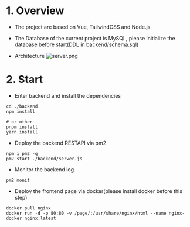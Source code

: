 # 1. Overview

-   The project are based on Vue, TailwindCSS and Node.js
-   The Database of the current project is MySQL, please initialize the database before start(DDL in backend/schema.sql)

-   Architecture
    ![server.png](https://s2.loli.net/2023/09/29/d1My93hSjrOfYzg.png)

# 2. Start

-   Enter backend and install the dependencies

```shell
cd ./backend
npm install

# or other
pnpm install
yarn install
```

-   Deploy the backend RESTAPI via pm2

```shell
npm i pm2 -g
pm2 start ./backend/server.js
```

-   Monitor the backend log

```shell
pm2 monit
```

-   Deploy the frontend page via docker(please install docker before this step)

```shell
docker pull nginx
docker run -d -p 80:80 -v /page/:/usr/share/nginx/html --name nginx-docker nginx:latest
```
